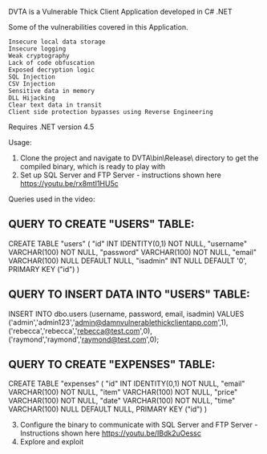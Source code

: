 DVTA is a Vulnerable Thick Client Application developed in C# .NET

Some of the vulnerabilities covered in this Application.

    Insecure local data storage
    Insecure logging
    Weak cryptography
    Lack of code obfuscation
    Exposed decryption logic
    SQL Injection
    CSV Injection
    Sensitive data in memory
    DLL Hijacking
    Clear text data in transit
    Client side protection bypasses using Reverse Engineering

Requires .NET version 4.5

Usage:

1. Clone the project and navigate to DVTA\bin\Release\ directory to get the compiled binary, which is ready to play with
2. Set up SQL Server and FTP Server - instructions shown here https://youtu.be/rx8mtI1HU5c

Queries used in the video:

QUERY TO CREATE "USERS" TABLE:
-------------------------------

CREATE TABLE "users" (
    "id" INT IDENTITY(0,1) NOT NULL,
    "username" VARCHAR(100) NOT NULL,
    "password" VARCHAR(100) NOT NULL,
    "email" VARCHAR(100) NULL DEFAULT NULL,
    "isadmin" INT NULL DEFAULT '0',
    PRIMARY KEY ("id")
)


QUERY TO INSERT DATA INTO "USERS" TABLE:
-----------------------------------------

INSERT INTO dbo.users (username, password, email, isadmin)
VALUES
('admin','admin123','admin@damnvulnerablethickclientapp.com',1),
('rebecca','rebecca','rebecca@test.com',0),
('raymond','raymond','raymond@test.com',0);


QUERY TO CREATE "EXPENSES" TABLE:
---------------------------------

CREATE TABLE "expenses" (
    "id" INT IDENTITY(0,1) NOT NULL,
    "email" VARCHAR(100) NOT NULL,
    "item" VARCHAR(100) NOT NULL,
    "price" VARCHAR(100) NOT NULL,
    "date" VARCHAR(100) NOT NULL,
    "time" VARCHAR(100) NULL DEFAULT NULL,
    PRIMARY KEY ("id")
)


3. Configure the binary to communicate with SQL Server and FTP Server - Instructions shown here https://youtu.be/IBdk2uOessc
4. Explore and exploit
